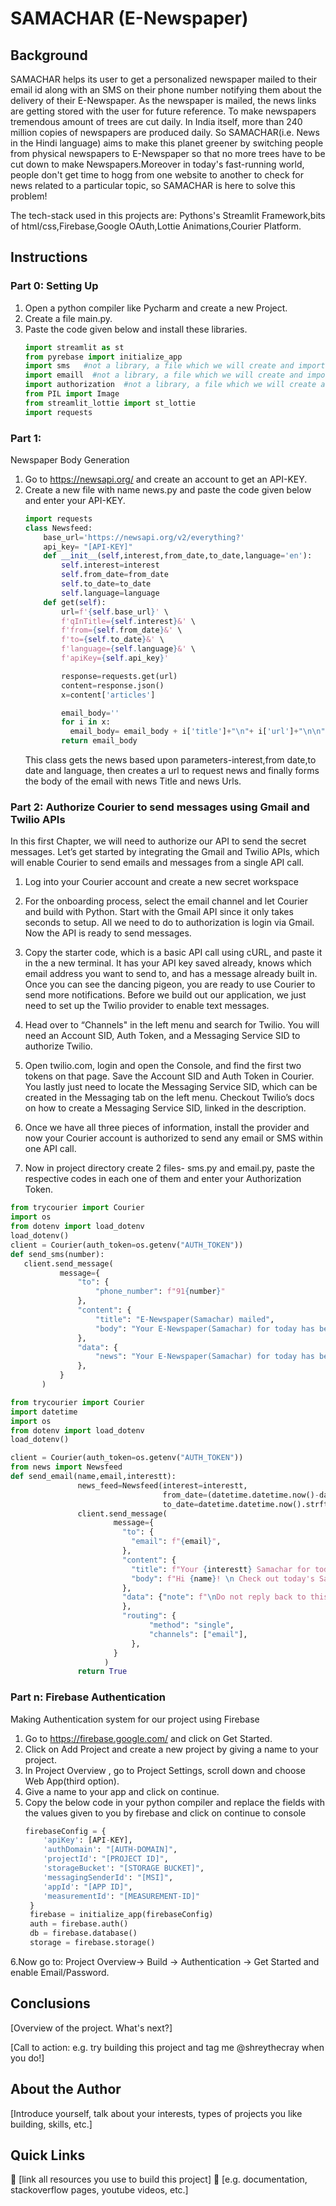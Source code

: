 # SAMACHAR (E-Newspaper)

## Background

SAMACHAR helps its user to get a personalized newspaper mailed to their email id along with an SMS on their phone number notifying them about the delivery of their E-Newspaper. As the newspaper is mailed, the news links are getting stored with the user for future reference.
To make newspapers tremendous amount of trees are cut daily. In India itself, more than 240 million copies of newspapers are produced daily. So SAMACHAR(i.e. News in the Hindi language) aims to make this planet greener by switching people from physical newspapers to E-Newspaper so that no more trees have to be cut down to make Newspapers.Moreover in today's fast-running world, people don't get time to hogg from one website to another to check for news related to a particular topic, so SAMACHAR is here to solve this problem!

The tech-stack used in this projects are: Pythons's Streamlit Framework,bits of html/css,Firebase,Google OAuth,Lottie Animations,Courier Platform.


## Instructions



### Part 0: Setting Up

1. Open a python compiler like Pycharm and create a new Project.
2. Create a file main.py.
3. Paste the code given below and install these libraries.
   ```python
   import streamlit as st
   from pyrebase import initialize_app
   import sms   #not a library, a file which we will create and import.
   import emaill  #not a library, a file which we will create and import.
   import authorization  #not a library, a file which we will create and import.
   from PIL import Image
   from streamlit_lottie import st_lottie
   import requests
   ```

### Part 1: 

Newspaper Body Generation
1. Go to https://newsapi.org/ and create an account to get an API-KEY.
2. Create a new file with name news.py and paste the code given below and enter your API-KEY.
   ```python
   import requests
   class Newsfeed:
       base_url='https://newsapi.org/v2/everything?'
       api_key= "[API-KEY]"
       def __init__(self,interest,from_date,to_date,language='en'):
           self.interest=interest
           self.from_date=from_date
           self.to_date=to_date
           self.language=language
       def get(self):
           url=f'{self.base_url}' \
           f'qInTitle={self.interest}&' \
           f'from={self.from_date}&' \
           f'to={self.to_date}&' \
           f'language={self.language}&' \
           f'apiKey={self.api_key}'

           response=requests.get(url)
           content=response.json()
           x=content['articles']

           email_body=''
           for i in x:
             email_body= email_body + i['title']+"\n"+ i['url']+"\n\n"
           return email_body
   ```
   This class gets the news based upon parameters-interest,from date,to date and language, then creates a url to request news and finally forms the body of the email with news Title and news Urls.

### Part 2: Authorize Courier to send messages using Gmail and Twilio APIs
In this first Chapter, we will need to authorize our API to send the secret messages. Let’s get started by integrating the Gmail and Twilio APIs, which will enable Courier to send emails and messages from a single API call.

1. Log into your Courier account and create a new secret workspace
2. For the onboarding process, select the email channel and let Courier and build with Python. Start with the Gmail API since it only takes seconds to setup. All we need to do to authorization is login via Gmail. Now the API is ready to send messages.
3. Copy the starter code, which is a basic API call using cURL, and paste it in the a new terminal. It has your API key saved already, knows which email address you want to send to, and has a message already built in.
Once you can see the dancing pigeon, you are ready to use Courier to send more notifications. Before we build out our application, we just need to set up the Twilio provider to enable text messages.
4. Head over to “Channels" in the left menu and search for Twilio. You will need an Account SID, Auth Token, and a Messaging Service SID to authorize Twilio.
5. Open twilio.com, login and open the Console, and find the first two tokens on that page. Save the Account SID and Auth Token in Courier.
You lastly just need to locate the Messaging Service SID, which can be created in the Messaging tab on the left menu. Checkout Twilio’s docs on how to create a Messaging Service SID, linked in the description.

6. Once we have all three pieces of information, install the provider and now your Courier account is authorized to send any email or SMS within one API call.
7. Now in project directory create 2 files- sms.py and email.py, paste the respective codes in each one of them and enter your Authorization Token.
 ```python
 from trycourier import Courier
import os
from dotenv import load_dotenv
load_dotenv()
client = Courier(auth_token=os.getenv("AUTH_TOKEN"))
def send_sms(number):
    client.send_message(
            message={
                "to": {
                    "phone_number": f"91{number}"
                },
                "content": {
                    "title": "E-Newspaper(Samachar) mailed",
                    "body": "Your E-Newspaper(Samachar) for today has been mailed to you!"
                },
                "data": {
                    "news": "Your E-Newspaper(Samachar) for today has been mailed to you!"
                },
            }
        )

 ```
 
 ```python
 from trycourier import Courier
import datetime
import os
from dotenv import load_dotenv
load_dotenv()

client = Courier(auth_token=os.getenv("AUTH_TOKEN"))
from news import Newsfeed
def send_email(name,email,interestt):
                news_feed=Newsfeed(interest=interestt,
                                   from_date=(datetime.datetime.now()-datetime.timedelta(days=1)).strftime('%Y-%m-%d'),
                                   to_date=datetime.datetime.now().strftime('%Y-%m-%d'))
                client.send_message(
                        message={
                          "to": {
                            "email": f"{email}",
                          },
                          "content": {
                            "title": f"Your {interestt} Samachar for today",
                            "body": f"Hi {name}! \n Check out today's Samachar(News) on {interestt} \nDo not reply back to this email. \n\n {news_feed.get()}\nRegards\nSamachar",
                          },
                          "data": {"note": f"\nDo not reply back to this email. \n\n {news_feed.get()}\nRegards,\nSamachar",
                          },
                          "routing": {
                                "method": "single",
                                "channels": ["email"],
                            },
                        }
                      )
                return True
 ```
 
### Part n: Firebase Authentication

Making Authentication system for our project using Firebase

1. Go to https://firebase.google.com/ and click on Get Started.
2. Click on Add Project and create a new project by giving a name to your project.
3. In Project Overview , go to Project Settings, scroll down and choose Web App(third option).
4. Give a name to your app and click on continue.
5. Copy the below code in your python compiler and replace the fields with the values given to you by firebase and click on continue to console
   ```python
   firebaseConfig = {
       'apiKey': [API-KEY],
       'authDomain': "[AUTH-DOMAIN]",
       'projectId': "[PROJECT ID]",
       'storageBucket': "[STORAGE BUCKET]",
       'messagingSenderId': "[MSI]",
       'appId': "[APP ID]",
       'measurementId': "[MEASUREMENT-ID]"
    }
    firebase = initialize_app(firebaseConfig)
    auth = firebase.auth()
    db = firebase.database()
    storage = firebase.storage()
   ```
6.Now go to: Project Overview-> Build -> Authentication -> Get Started and enable Email/Password.




## Conclusions

[Overview of the project. What's next?]

[Call to action: e.g. try building this project and tag me @shreythecray when you do!]

## About the Author

[Introduce yourself, talk about your interests, types of projects you like building, skills, etc.]

## Quick Links

🔗 [link all resources you use to build this project]
🔗 [e.g. documentation, stackoverflow pages, youtube videos, etc.]
